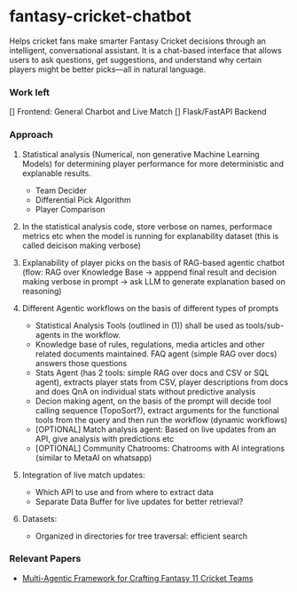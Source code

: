 # fantasy-cricket-chatbot
Helps cricket fans make smarter Fantasy Cricket decisions through an intelligent, conversational assistant. It is a chat-based interface that allows users to ask questions, get suggestions, and understand why certain players might be better picks—all in natural language.


### Work left
[] Frontend: General Charbot and Live Match
[] Flask/FastAPI Backend

### Approach
1. Statistical analysis (Numerical, non generative Machine Learning Models) for determining player performance for more deterministic and explanable results.
    - Team Decider
    - Differential Pick Algorithm
    - Player Comparison

2. In the statistical analysis code, store verbose on names, performace metrics etc when the model is running for explanability dataset (this is called deicison making verbose)

3. Explanability of player picks on the basis of RAG-based agentic chatbot (flow: RAG over Knowledge Base -> apppend final result and decision making verbose in prompt -> ask LLM to generate explanation based on reasoning)

4. Different Agentic workflows on the basis of different types of prompts
    - Statistical Analysis Tools (outlined in (1)) shall be used as tools/sub-agents in the workflow.
    - Knowledge base of rules, regulations, media articles and other related documents maintained. FAQ agent (simple RAG over docs) answers those questions
    - Stats Agent (has 2 tools: simple RAG over docs and CSV or SQL agent), extracts player stats from CSV, player descriptions from docs and does QnA on individual stats without predictive analysis
    - Decion making agent, on the basis of the prompt will decide tool calling sequence (TopoSort?), extract arguments for the functional tools from the query and then run the workflow (dynamic workflows)
    - [OPTIONAL] Match analysis agent: Based on live updates from an API, give analysis with predictions etc
    - [OPTIONAL] Community Chatrooms: Chatrooms with AI integrations (similar to MetaAI on whatsapp) 

5. Integration of live match updates: 
    - Which API to use and from where to extract data
    - Separate Data Buffer for live updates for better retrieval?

6. Datasets:
    - Organized in directories for tree traversal: efficient search

### Relevant Papers
- [Multi-Agentic Framework for Crafting Fantasy 11 Cricket Teams](arxiv.org/pdf/2410.01307)